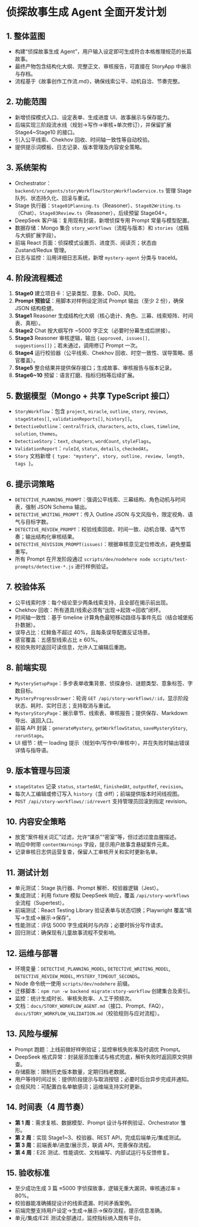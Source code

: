 # 侦探故事生成 Agent 全面开发计划

## 1. 整体蓝图
- 构建“侦探故事生成 Agent”，用户输入设定即可生成符合本格推理规范的长篇故事。
- 最终产物包含结构化大纲、完整正文、审核报告，可直接在 StoryApp 中展示与存档。
- 流程基于《故事创作工作流.md》，确保线索公平、动机自洽、节奏完整。

## 2. 功能范围
- 新增侦探模式入口、设定表单、生成进度 UI、故事展示与保存能力。
- 后端实现三阶段流水线（规划→写作→审核+单次修订），并保留扩展 Stage4~Stage10 的接口。
- 引入公平线索、Chekhov 回收、时间轴一致性等自动校验。
- 提供提示词模板、日志记录、版本管理及内容安全策略。

## 3. 系统架构
- Orchestrator：`backend/src/agents/storyWorkflow/StoryWorkflowService.ts` 管理 Stage 队列、状态持久化、回滚与重试。
- Stage 执行器：`Stage01Planning.ts`（Reasoner）、`Stage02Writing.ts`（Chat）、`Stage03Review.ts`（Reasoner），后续预留 Stage04+。
- DeepSeek 客户端：复用现有封装，新增侦探专用 Prompt 常量与模型配置。
- 数据存储：Mongo 集合 `story_workflows`（流程与版本）和 `stories`（成稿与大纲扩展字段）。
- 前端 React 页面：侦探模式设置页、进度页、阅读页；状态由 Zustand/Redux 管理。
- 日志与监控：沿用详细日志系统，新增 `mystery-agent` 分类与 traceId。

## 4. 阶段流程概述
1. **Stage0** 建立项目卡：记录类型、意象、DoD、风险。
2. **Prompt 预验证**：用脚本对样例设定测试 Prompt 输出（至少 2 份），确保 JSON 结构稳健。
3. **Stage1** Reasoner 生成结构化大纲（核心诡计、角色、三幕、线索矩阵、时间表、真相）。
4. **Stage2** Chat 按大纲写作 ~5000 字正文（必要时分幕生成后拼接）。
5. **Stage3** Reasoner 审核逻辑，输出 `{approved, issues[], suggestions[]}`；若未通过，调用修订 Prompt 一次。
6. **Stage4** 运行校验器（公平线索、Chekhov 回收、时空一致性、误导策略、感官覆盖）。
7. **Stage5** 整合结果并提供保存接口；生成故事、审核报告与版本记录。
8. **Stage6~10** 预留：语言打磨、指标归档等后续扩展。

## 5. 数据模型（Mongo + 共享 TypeScript 接口）
- `StoryWorkflow`：包含 `project`, `miracle`, `outline`, `story`, `reviews`, `stageStates[]`, `validationReports[]`, `history[]`。
- `DetectiveOutline`：`centralTrick`, `characters`, `acts`, `clues`, `timeline`, `solution`, `themes`。
- `DetectiveStory`：`text`, `chapters`, `wordCount`, `styleFlags`。
- `ValidationReport`：`ruleId`, `status`, `details`, `checkedAt`。
- `Story` 文档新增 `{ type: "mystery", story, outline, review, length, tags }`。

## 6. 提示词策略
- `DETECTIVE_PLANNING_PROMPT`：强调公平线索、三幕结构、角色动机与时间表，强制 JSON Schema 输出。
- `DETECTIVE_WRITING_PROMPT`：传入 Outline JSON 与文风指令，限定视角、语气与目标字数。
- `DETECTIVE_REVIEW_PROMPT`：校验线索回收、时间一致、动机合理、语气节奏；输出结构化审核结果。
- `DETECTIVE_REVISION_PROMPT(issues)`：根据审核意见定位修改点，避免整篇重写。
- 所有 Prompt 在开发阶段通过 `scripts/dev/nodehere node scripts/test-prompts/detective-*.js` 进行样例验证。

## 7. 校验体系
- 公平线索时序：每个结论至少两条线索支持，且全部在揭示前出现。
- Chekhov 回收：所有道具/线索必须有“出现→起效→回收”闭环。
- 时间轴一致性：基于 timeline 计算角色最短移动路径与事件先后（结合城堡拓扑数据）。
- 误导占比：红鲱鱼不超过 40%，且每条误导配置反证场景。
- 感官覆盖：五感型线索占比 ≥ 60%。
- 校验失败时返回可读信息，允许人工编辑后重跑。

## 8. 前端实现
- `MysterySetupPage`：多步表单收集背景、侦探身份、谜题类型、意象标签、字数目标。
- `MysteryProgressDrawer`：轮询 `GET /api/story-workflows/:id`，显示阶段状态、耗时、实时日志；支持取消与重试。
- `MysteryStoryPage`：展示章节、线索表、审核报告；提供保存、Markdown 导出、返回入口。
- 前端 API 封装：`generateMystery`, `getWorkflowStatus`, `saveMysteryStory`, `rerunStage`。
- UI 细节：统一 loading 提示（规划中/写作中/审核中），并在失败时输出错误详情与指导语。

## 9. 版本管理与回滚
- `stageStates` 记录 `status`, `startedAt`, `finishedAt`, `outputRef`, `revision`。
- 每次人工编辑或修订写入 `history`（含 diff）；前端提供版本时间线视图。
- `POST /api/story-workflows/:id/revert` 支持管理员回滚到指定 revision。

## 10. 内容安全策略
- 放宽“案件相关词汇”过滤，允许“谋杀”“密室”等，但过滤过度血腥描述。
- 响应中附带 `contentWarnings` 字段，提示用户故事含悬疑案件元素。
- 记录审核日志供运营复查，保留人工审核开关和实时更新名单。

## 11. 测试计划
- 单元测试：Stage 执行器、Prompt 解析、校验器逻辑（Jest）。
- 集成测试：利用 fixture 模拟 DeepSeek 响应，覆盖 `/api/story-workflows` 全流程（Supertest）。
- 前端测试：React Testing Library 验证表单与状态切换；Playwright 覆盖“填写→生成→展示→保存”。
- 性能测试：评估 5000 字生成耗时与内存；必要时拆分写作请求。
- 回归测试：确保现有儿童故事流程不受影响。

## 12. 运维与部署
- 环境变量：`DETECTIVE_PLANNING_MODEL`, `DETECTIVE_WRITING_MODEL`, `DETECTIVE_REVIEW_MODEL`, `MYSTERY_TIMEOUT_SECONDS`。
- Node 命令统一使用 `scripts/dev/nodehere` 前缀。
- 迁移脚本：`npm run -w backend migrate:story-workflow` 创建集合及索引。
- 监控：统计生成时长、审核失败率、人工干预频次。
- 文档：`docs/STORY_WORKFLOW_AGENT.md`（接口、Prompt、FAQ），`docs/STORY_WORKFLOW_VALIDATION.md`（校验规则与应对流程）。

## 13. 风险与缓解
- Prompt 跑题：上线前做好样例验证；监控审核失败率及时调优 Prompt。
- DeepSeek 格式异常：封装层添加重试与格式兜底，解析失败时返回原文供排查。
- 存储膨胀：限制历史版本数量，定期归档老数据。
- 用户等待时间过长：提供阶段提示与取消按钮；必要时后台异步完成并通知。
- 合规风险：可配置白名单敏感词；运维端支持实时更新。

## 14. 时间表（4 周节奏）
- **第 1 周**：需求复核、数据模型、Prompt 设计与样例验证、Orchestrator 雏形。
- **第 2 周**：实现 Stage1~3、校验器、REST API，完成后端单元/集成测试。
- **第 3 周**：前端表单/进度/展示页，联调 API，完善保存流程。
- **第 4 周**：E2E 测试、性能调优、文档编写、内部试运行与反馈修复。

## 15. 验收标准
- 至少成功生成 3 篇 ≈5000 字侦探故事，逻辑无重大漏洞，审核通过率 ≥ 80%。
- 校验器能准确捕捉设计的线索遗漏、时间矛盾案例。
- 前端完整支持用户设定→生成→展示→保存流程，提示信息准确。
- 单元/集成/E2E 测试全部通过，监控指标纳入既有平台。

